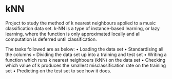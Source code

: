 # kNN
Project to study the method of k nearest neighbours applied to a music classification data set. k-NN is a type of instance-based learning, or lazy learning, where the function is only approximated locally and all computation is deferred until classification.

The tasks followed are as below:
• Loading the data set
• Standardising all the columns
• Dividing the data set up into a training and test set
• Writing a function which runs k nearest neighbours (kNN) on the data set
• Checking which value of k produces the smallest misclassification rate on the training set
• Predicting on the test set to see how it does.

